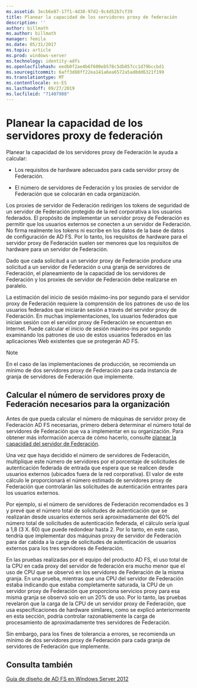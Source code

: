 ```yaml
---
ms.assetid: 3ecb6e87-17f1-4d38-97d2-9c4d52b7cf39
title: Planear la capacidad de los servidores proxy de federación
description: ''
author: billmath
ms.author: billmath
manager: femila
ms.date: 05/31/2017
ms.topic: article
ms.prod: windows-server
ms.technology: identity-adfs
ms.openlocfilehash: eedb0f2ae4b6f600eb578c5db857cc1d79bccbd1
ms.sourcegitcommit: 6aff3d88ff22ea141a6ea6572a5ad8dd6321f199
ms.translationtype: MT
ms.contentlocale: es-ES
ms.lasthandoff: 09/27/2019
ms.locfileid: "71407988"
---
```

# <a name="planning-for-federation-server-proxy-capacity"></a>Planear la capacidad de los servidores proxy de federación

Planear la capacidad de los servidores proxy de Federación le ayuda a calcular:  
  
-   Los requisitos de hardware adecuados para cada servidor proxy de Federación.  
  
-   El número de servidores de Federación y los proxies de servidor de Federación que se colocarán en cada organización.  
  
Los proxies de servidor de Federación redirigen los tokens de seguridad de un servidor de Federación protegido de la red corporativa a los usuarios federados. El propósito de implementar un servidor proxy de Federación es permitir que los usuarios externos se conecten a un servidor de Federación. No firma realmente los tokens ni escribe en los datos de la base de datos de configuración de AD FS. Por lo tanto, los requisitos de hardware para el servidor proxy de Federación suelen ser menores que los requisitos de hardware para un servidor de Federación.  
  
Dado que cada solicitud a un servidor proxy de Federación produce una solicitud a un servidor de Federación o una granja de servidores de Federación, el planeamiento de la capacidad de los servidores de Federación y los proxies de servidor de Federación debe realizarse en paralelo.  
  
La estimación del inicio de sesión máximo\-ins por segundo para el servidor proxy de Federación requiere la comprensión de los patrones de uso de los usuarios federados que iniciarán sesión a través del servidor proxy de Federación. En muchas implementaciones, los usuarios federados que inician sesión con el servidor proxy de Federación se encuentran en Internet. Puede calcular el inicio de sesión máximo\-ins por segundo examinando los patrones de uso de estos usuarios federados en las aplicaciones Web existentes que se protegerán AD FS.  
  
> [!NOTE]  
> En el caso de las implementaciones de producción, se recomienda un mínimo de dos servidores proxy de Federación para cada instancia de granja de servidores de Federación que implemente.  
  
## <a name="estimate-the-number-of-federation-server-proxies-required-for-your-organization"></a>Calcular el número de servidores proxy de Federación necesarios para la organización  
Antes de que pueda calcular el número de máquinas de servidor proxy de Federación AD FS necesarias, primero deberá determinar el número total de servidores de Federación que va a implementar en su organización. Para obtener más información acerca de cómo hacerlo, consulte [planear la capacidad del servidor de Federación](Planning-for-Federation-Server-Capacity.md).  
  
Una vez que haya decidido el número de servidores de Federación, multiplique este número de servidores por el porcentaje de solicitudes de autenticación federada de entrada que espera que se realicen desde usuarios externos \(ubicados fuera de la red corporativa\). El valor de este cálculo le proporcionará el número estimado de servidores proxy de Federación que controlarán las solicitudes de autenticación entrantes para los usuarios externos.  
  
Por ejemplo, si el número de servidores de Federación recomendados es 3 y prevé que el número total de solicitudes de autenticación que se realizarán desde usuarios externos será aproximadamente del 60% del número total de solicitudes de autenticación federada, el cálculo sería igual a 1,8 \(3 X. 60\) que puede redondear hasta 2.  Por lo tanto, en este caso, tendría que implementar dos máquinas proxy de servidor de Federación para dar cabida a la carga de solicitudes de autenticación de usuarios externos para los tres servidores de Federación.  
  
En las pruebas realizadas por el equipo del producto AD FS, el uso total de la CPU en cada proxy del servidor de federación era mucho menor que el uso de CPU que se observó en los servidores de Federación de la misma granja.  En una prueba, mientras que una CPU del servidor de Federación estaba indicando que estaba completamente saturada, la CPU de un servidor proxy de Federación que proporciona servicios proxy para esa misma granja se observó solo en un 20% de uso. Por lo tanto, las pruebas revelaron que la carga de la CPU de un servidor proxy de Federación, que usa especificaciones de hardware similares, como se explicó anteriormente en esta sección, podría controlar razonablemente la carga de procesamiento de aproximadamente tres servidores de Federación.  
  
Sin embargo, para los fines de tolerancia a errores, se recomienda un mínimo de dos servidores proxy de Federación para cada granja de servidores de Federación que implemente.  
  
## <a name="see-also"></a>Consulta también
[Guía de diseño de AD FS en Windows Server 2012](AD-FS-Design-Guide-in-Windows-Server-2012.md)
